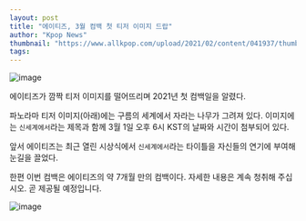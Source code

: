 ```yaml
---
layout: post
title: "에이티즈, 3월 컴백 첫 티저 이미지 드랍"
author: "Kpop News"
thumbnail: "https://www.allkpop.com/upload/2021/02/content/041937/thumb/1612485440-20210204-ateez.jpg"
tags: 
---
```



![image](https://www.allkpop.com/upload/2021/02/content/041937/1612485440-20210204-ateez.jpg)

에이티즈가 깜짝 티저 이미지를 떨어뜨리며 2021년 첫 컴백일을 알렸다.

파노라마 티저 이미지(아래)에는 구름의 세계에서 자라는 나무가 그려져 있다. 이미지에는 `신세계에서`라는 제목과 함께 3월 1일 오후 6시 KST의 날짜와 시간이 첨부되어 있다.

앞서 에이티즈는 최근 열린 시상식에서 `신세계에서`라는 타이틀을 자신들의 연기에 부여해 눈길을 끌었다.

한편 이번 컴백은 에이티즈의 약 7개월 만의 컴백이다. 자세한 내용은 계속 청취해 주십시오. 곧 제공될 예정입니다.

![image](https://www.allkpop.com/upload/2021/02/content/041922/1612484576-etywmamucaazghy.jpeg)